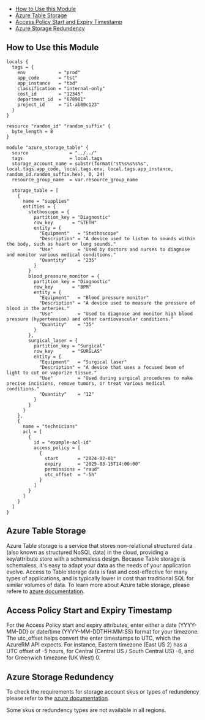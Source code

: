 - [How to Use this Module](#how-to-use-this-module)
- [Azure Table Storage](#azure-table-storage)
- [Access Policy Start and Expiry Timestamp](#access-policy-start-and-expiry-timestamp)
- [Azure Storage Redundency](#azure-storage-redundency)

## How to Use this Module

```hcl
locals {
  tags = {
    env            = "prod"
    app_code       = "tst"
    app_instance   = "tbd"
    classification = "internal-only"
    cost_id        = "12345"
    department_id  = "678901"
    project_id     = "it-ab00c123"
  }
}

resource "random_id" "random_suffix" {
  byte_length = 8
}

module "azure_storage_table" {
  source               = "../../"
  tags                 = local.tags
  storage_account_name = substr(format("st%s%s%s%s", local.tags.app_code, local.tags.env, local.tags.app_instance, random_id.random_suffix.hex), 0, 24)
  resource_group_name  = var.resource_group_name

  storage_table = [
    {
      name = "supplies"
      entities = {
        stethoscope = {
          partition_key = "Diagnostic"
          row_key       = "STETH"
          entity = {
            "Equipment"   = "Stethoscope"
            "Description" = "A device used to listen to sounds within the body, such as heart or lung sounds."
            "Use"         = "Used by doctors and nurses to diagnose and monitor various medical conditions."
            "Quantity"    = "235"
          }
        }
        blood_pressure_monitor = {
          partition_key = "Diagnostic"
          row_key       = "BPM"
          entity = {
            "Equipment"   = "Blood pressure monitor"
            "Description" = "A device used to measure the pressure of blood in the arteries."
            "Use"         = "Used to diagnose and monitor high blood pressure (hypertension) and other cardiovascular conditions."
            "Quantity"    = "35"
          }
        },
        surgical_laser = {
          partition_key = "Surgical"
          row_key       = "SURGLAS"
          entity = {
            "Equipment"   = "Surgical laser"
            "Description" = "A device that uses a focused beam of light to cut or vaporize tissue."
            "Use"         = "Used during surgical procedures to make precise incisions, remove tumors, or treat various medical conditions."
            "Quantity"    = "12"
          }
        }
      }
    },
    {
      name = "technicians"
      acl = [
        {
          id = "example-acl-id"
          access_policy = [
            {
              start       = "2024-02-01"
              expiry      = "2025-03-15T14:00:00"
              permissions = "raud"
              utc_offset  = "-5h"
            }
          ]
        }
      ]
    }
  ]
}
```

## Azure Table Storage
Azure Table storage is a service that stores non-relational structured data (also known as structured NoSQL data) in the cloud, providing a key/attribute store with a schemaless design. Because Table storage is schemaless, it's easy to adapt your data as the needs of your application evolve. Access to Table storage data is fast and cost-effective for many types of applications, and is typically lower in cost than traditional SQL for similar volumes of data. To learn more about Azure table storage, please refere to [azure documentation](https://learn.microsoft.com/en-us/azure/storage/tables/table-storage-overview).

## Access Policy Start and Expiry Timestamp

For the Access Policy start and expiry attributes, enter either a date (YYYY-MM-DD) or date/time (YYYY-MM-DDTHH:MM:SS) format for your timezone. The utc_offset helps convert the enter timestamps to UTC, which the AzureRM API expects. For instance, Eastern timezone (East US 2) has a UTC offset of -5 hours, for Central (Central US / South Central US) -6, and for Greenwich timezone (UK West) 0.


## Azure Storage Redundency

To check the requirements for storage account skus or types of redundency please refer to the [azure documentation](https://learn.microsoft.com/en-us/azure/storage/common/storage-redundancy?toc=%2Fazure%2Fstorage%2Fblobs%2Ftoc.json&bc=%2Fazure%2Fstorage%2Fblobs%2Fbreadcrumb%2Ftoc.json#summary-of-redundancy-options).  

Some skus or redundency types are not available in all regions. 